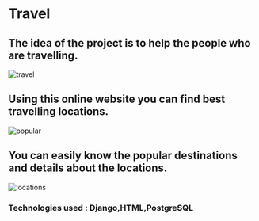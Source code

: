 # Travel
## The idea of the project is to help the people who are travelling.
![travel](https://user-images.githubusercontent.com/113285751/194050012-28b173db-11ce-476b-b348-b821b23833e0.png)
## Using this online website you can find best travelling locations.
![popular](https://user-images.githubusercontent.com/113285751/194050048-74ffc48e-3d96-416f-a867-04a6ffaeee88.png)
## You can easily know the popular destinations and details about the locations.
![locations](https://user-images.githubusercontent.com/113285751/194050060-9939e726-9ae9-4e0c-9a36-301a80ebfc8a.png)
### Technologies used : Django,HTML,PostgreSQL




